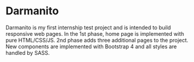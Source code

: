 # Darmanito
Darmanito is my first internship test project and is intended to build responsive web pages.
In the 1st phase, home page is implemented with pure HTML/CSS/JS.
2nd phase adds three additional pages to the project. New components are implemented with Bootstrap 4 and all styles are handled by SASS.
